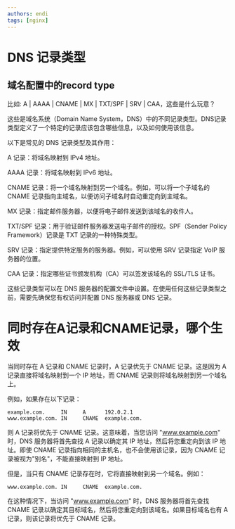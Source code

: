 ```yaml
---
authors: endi
tags: [nginx]
---
```


# DNS 记录类型

## 域名配置中的record type

比如: A | AAAA | CNAME | MX | TXT/SPF | SRV | CAA，这些是什么玩意？

这些是域名系统（Domain Name System，DNS）中的不同记录类型。DNS记录类型定义了一个特定的记录应该包含哪些信息，以及如何使用该信息。

以下是常见的 DNS 记录类型及其作用：

A 记录：将域名映射到 IPv4 地址。

AAAA 记录：将域名映射到 IPv6 地址。

CNAME 记录：将一个域名映射到另一个域名。例如，可以将一个子域名的 CNAME 记录指向主域名，以便访问子域名时自动重定向到主域名。

MX 记录：指定邮件服务器，以便将电子邮件发送到该域名的收件人。

TXT/SPF 记录：用于验证邮件服务器发送电子邮件的授权。SPF（Sender Policy Framework）记录是 TXT 记录的一种特殊类型。

SRV 记录：指定提供特定服务的服务器。例如，可以使用 SRV 记录指定 VoIP 服务器的位置。

CAA 记录：指定哪些证书颁发机构（CA）可以签发该域名的 SSL/TLS 证书。

这些记录类型可以在 DNS 服务器的配置文件中设置。在使用任何这些记录类型之前，需要先确保您有权访问并配置 DNS 服务器或 DNS 记录。

# 同时存在A记录和CNAME记录，哪个生效

当同时存在 A 记录和 CNAME 记录时，A 记录优先于 CNAME 记录。这是因为 A 记录直接将域名映射到一个 IP 地址，而 CNAME 记录则将域名映射到另一个域名上。

例如，如果存在以下记录：

```
example.com.     IN     A      192.0.2.1
www.example.com. IN     CNAME  example.com.
```
则 A 记录将优先于 CNAME 记录。这意味着，当您访问 "www.example.com" 时，DNS 服务器将首先查找 A 记录以确定其 IP 地址，然后将您重定向到该 IP 地址。即使 CNAME 记录指向相同的主机名，也不会使用该记录，因为 CNAME 记录被视为"别名"，不能直接映射到 IP 地址。

但是，当只有 CNAME 记录存在时，它将直接映射到另一个域名。例如：

```
www.example.com. IN     CNAME  example.com.
```

在这种情况下，当访问 "www.example.com" 时，DNS 服务器将首先查找 CNAME 记录以确定其目标域名，然后将您重定向到该域名。如果目标域名也有 A 记录，则该记录将优先于 CNAME 记录。